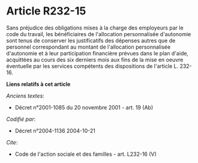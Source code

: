 # Article R232-15

Sans préjudice des obligations mises à la charge des employeurs par le code du travail, les bénéficiaires de l'allocation
personnalisée d'autonomie sont tenus de conserver les justificatifs des dépenses autres que de personnel correspondant au
montant de l'allocation personnalisée d'autonomie et à leur participation financière prévues dans le plan d'aide, acquittées
au cours des six derniers mois aux fins de la mise en oeuvre éventuelle par les services compétents des dispositions de
l'article L. 232-16.

**Liens relatifs à cet article**

_Anciens textes_:

  - Décret n°2001-1085 du 20 novembre 2001 - art. 19 (Ab)

_Codifié par_:

  - Décret n°2004-1136 2004-10-21

_Cite_:

  - Code de l'action sociale et des familles - art. L232-16 (V)
